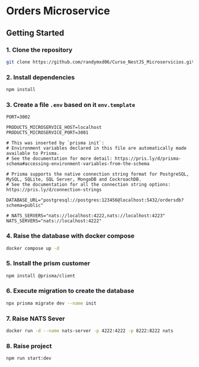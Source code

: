 # Orders Microservice

## Getting Started

### 1. Clone the repository

```bash
git clone https://github.com/randymxd06/Curso_NestJS_Microservicios.git
```

### 2. Install dependencies

```bash
npm install
```

### 3. Create a file `.env` based on it `env.template`

```.env
PORT=3002

PRODUCTS_MICROSERVICE_HOST=localhost
PRODUCTS_MICROSERVICE_PORT=3001

# This was inserted by `prisma init`:
# Environment variables declared in this file are automatically made available to Prisma.
# See the documentation for more detail: https://pris.ly/d/prisma-schema#accessing-environment-variables-from-the-schema

# Prisma supports the native connection string format for PostgreSQL, MySQL, SQLite, SQL Server, MongoDB and CockroachDB.
# See the documentation for all the connection string options: https://pris.ly/d/connection-strings

DATABASE_URL="postgresql://postgres:123456@localhost:5432/ordersdb?schema=public"

# NATS_SERVERS="nats://localhost:4222,nats://localhost:4223"
NATS_SERVERS="nats://localhost:4222"
```

### 4. Raise the database with docker compose

```bash
docker compose up -d
```

### 5. Install the prism customer

```bash
npm install @prisma/client
```

### 6. Execute migration to create the database

```bash
npx prisma migrate dev --name init
```

### 7. Raise NATS Sever

```bash
docker run -d --name nats-server -p 4222:4222 -p 8222:8222 nats
```

### 8. Raise project

```bash
npm run start:dev
```

